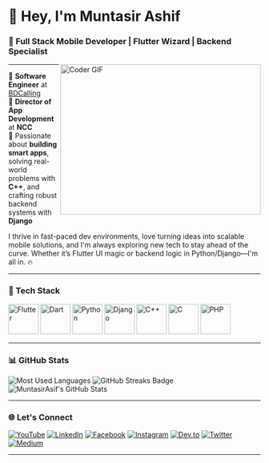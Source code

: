 # 👋 Hey, I'm Muntasir Ashif

### 🚀 Full Stack Mobile Developer | Flutter Wizard | Backend Specialist

<img align="right" src="https://cdn.dribbble.com/users/1025838/screenshots/6220885/devguy3.gif" height="300" width="400" alt="Coder GIF">

---

🏢 **Software Engineer** at [BDCalling](https://bdcalling.com)  
🎯 **Director of App Development** at **NCC**  
🧠 Passionate about **building smart apps**, solving real-world problems with **C++**, and crafting robust backend systems with **Django**  

I thrive in fast-paced dev environments, love turning ideas into scalable mobile solutions, and I'm always exploring new tech to stay ahead of the curve. Whether it’s Flutter UI magic or backend logic in Python/Django—I'm all in. 🔥

---

### 🚀 Tech Stack

<p align="left">
  <img src="https://img.icons8.com/color/48/000000/flutter.png" alt="Flutter" width="60" height="60"/>
  <img src="https://img.icons8.com/color/48/000000/dart.png" alt="Dart" width="60" height="60"/>
  <img src="https://img.icons8.com/color/48/000000/python.png" alt="Python" width="60" height="60"/>
  <img src="https://cdn.jsdelivr.net/gh/devicons/devicon/icons/django/django-plain-colored.svg" alt="Django" width="60" height="60"/>
  <img src="https://img.icons8.com/color/48/000000/c-plus-plus-logo.png" alt="C++" width="60" height="60"/>
  <img src="https://img.icons8.com/color/48/000000/c-programming.png" alt="C" width="60" height="60"/>
  <img src="https://img.icons8.com/officel/48/000000/php-logo.png" alt="PHP" width="60" height="60"/>
</p>

---

### 📊 GitHub Stats

<img src="https://github-readme-stats.vercel.app/api/top-langs/?username=MuntasirAsif&layout=compact&theme=dark" alt="Most Used Languages" />

<img src="https://img.shields.io/badge/GitHub-Streaks-orange?style=for-the-badge&logo=github" alt="GitHub Streaks Badge">
<img src="https://github-readme-stats.vercel.app/api?username=MuntasirAsif&show_icons=true&theme=dark" alt="MuntasirAsif's GitHub Stats" />

---

### 🌐 Let's Connect

[![YouTube](https://img.shields.io/badge/YouTube-E60023?style=flat-square&logo=youtube&logoColor=white)](https://www.youtube.com/@errorcode99official)
[![LinkedIn](https://img.shields.io/badge/LinkedIn-0077B5?style=flat-square&logo=linkedin&logoColor=white)](https://www.linkedin.com/in/muhammad-muntasir-mahamud-ashif-2a6749200/)
[![Facebook](https://img.shields.io/badge/Facebook-1877F2?style=flat-square&logo=facebook&logoColor=white)](https://www.facebook.com/muntasir.sky.llc)
[![Instagram](https://img.shields.io/badge/Instagram-E4405F?style=flat-square&logo=instagram&logoColor=white)](https://www.instagram.com/muntasirashif)
[![Dev.to](https://img.shields.io/badge/Dev.to-0A0A0A?style=flat-square&logo=devdotto)](https://dev.to/muntasir_ashif_2f8e686325)
[![Twitter](https://img.shields.io/badge/Twitter-1DA1F2?style=flat-square&logo=twitter&logoColor=white)](https://twitter.com/ashif_muntasir)
[![Medium](https://img.shields.io/badge/-Medium-00AB6C?style=flat-square&logo=medium)](https://medium.com/@muntasirashifee)

---
